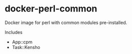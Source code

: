 # docker-perl-common
Docker image for perl with common modules pre-installed.

Includes

- App::cpm
- Task::Kensho
